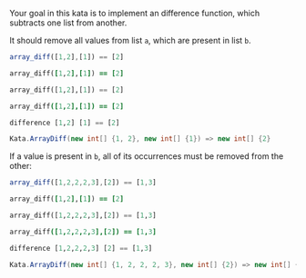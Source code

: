 Your goal in this kata is to implement an difference function, which subtracts one list from another.

It should remove all values from list `a`, which are present in list `b`.

```javascript
array_diff([1,2],[1]) == [2]
```
```ruby
array_diff([1,2],[1]) == [2]
```
```python
array_diff([1,2],[1]) == [2]
```
```coffeescript
array_diff([1,2],[1]) == [2]
```
```haskell
difference [1,2] [1] == [2]
```
```csharp
Kata.ArrayDiff(new int[] {1, 2}, new int[] {1}) => new int[] {2}
```


If a value is present in `b`, all of its occurrences must be removed from the other:

```javascript
array_diff([1,2,2,2,3],[2]) == [1,3]
```
```ruby
array_diff([1,2],[1]) == [2]
```
```python
array_diff([1,2,2,2,3],[2]) == [1,3]
```
```coffeescript
array_diff([1,2,2,2,3],[2]) == [1,3]
```
```haskell
difference [1,2,2,2,3] [2] == [1,3]
```
```csharp
Kata.ArrayDiff(new int[] {1, 2, 2, 2, 3}, new int[] {2}) => new int[] {1, 3}
```